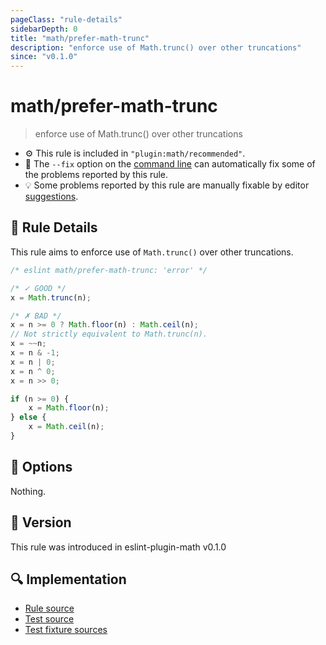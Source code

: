```yaml
---
pageClass: "rule-details"
sidebarDepth: 0
title: "math/prefer-math-trunc"
description: "enforce use of Math.trunc() over other truncations"
since: "v0.1.0"
---
```


# math/prefer-math-trunc

> enforce use of Math.trunc() over other truncations

- :gear: This rule is included in `"plugin:math/recommended"`.
- :wrench: The `--fix` option on the [command line](https://eslint.org/docs/user-guide/command-line-interface#fixing-problems) can automatically fix some of the problems reported by this rule.
- :bulb: Some problems reported by this rule are manually fixable by editor [suggestions](https://eslint.org/docs/developer-guide/working-with-rules#providing-suggestions).

## :book: Rule Details

This rule aims to enforce use of `Math.trunc()` over other truncations.

<eslint-code-block fix>

<!-- eslint-skip -->

```js
/* eslint math/prefer-math-trunc: 'error' */

/* ✓ GOOD */
x = Math.trunc(n);

/* ✗ BAD */
x = n >= 0 ? Math.floor(n) : Math.ceil(n);
// Not strictly equivalent to Math.trunc(n).
x = ~~n;
x = n & -1;
x = n | 0;
x = n ^ 0;
x = n >> 0;

if (n >= 0) {
    x = Math.floor(n);
} else {
    x = Math.ceil(n);
}
```

</eslint-code-block>

## :wrench: Options

Nothing.

## :rocket: Version

This rule was introduced in eslint-plugin-math v0.1.0

## :mag: Implementation

- [Rule source](https://github.com/ota-meshi/eslint-plugin-math/blob/main/src/rules/prefer-math-trunc.ts)
- [Test source](https://github.com/ota-meshi/eslint-plugin-math/blob/main/tests/src/rules/prefer-math-trunc.ts)
- [Test fixture sources](https://github.com/ota-meshi/eslint-plugin-math/tree/main/tests/fixtures/rules/prefer-math-trunc)
